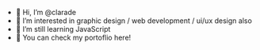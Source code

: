 - 👋 Hi, I’m @clarade
- 👀 I’m interested in graphic design / web development / ui/ux design also 
- 🌱 I’m still learning JavaScript
- 🎨 You can check my portoflio here!

<!---
clarade/clarade is a ✨ special ✨ repository because its `README.md` (this file) appears on your GitHub profile.
You can click the Preview link to take a look at your changes.
--->
